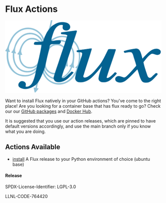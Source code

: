 # Flux Actions

<img src="./img/Flux-logo.svg">

Want to install Flux natively in your GitHub actions? You've come to the right place!
Are you looking for a container base that has flux ready to go? Check our our
[GitHub packages](https://github.com/orgs/flux-framework/packages?repo_name=flux-core) and [Docker Hub](https://hub.docker.com/r/fluxrm/flux-sched).

It is suggested that you use our action releases, which are pinned to have default
versions accordingly, and use the main branch only if you know what you are doing.

## Actions Available

 - [install](install) A Flux release to your Python environment of choice (ubuntu base)

#### Release

SPDX-License-Identifier: LGPL-3.0

LLNL-CODE-764420
